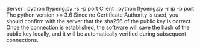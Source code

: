 Server : python flypeng.py -s -p port
Client : python flyoeng.py -r ip -p port
The python version >= 3.6
Since no Certificate Authority is used, you should confirm with the server that the sha256 of the public key is correct. Once the connection is established, the software will save the hash of the public key locally, and it will be automatically verified during subsequent connections.